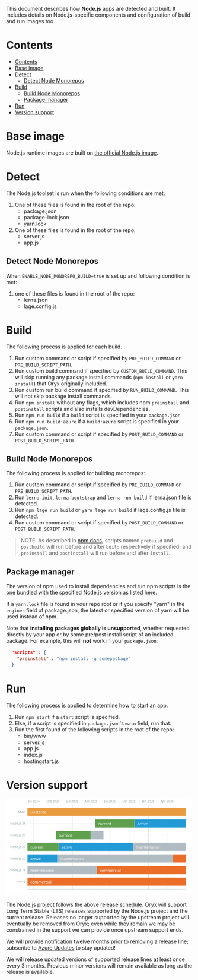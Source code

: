 This document describes how **Node.js** apps are detected and built. It
includes details on Node.js-specific components and configuration of build
and run images too.

# Contents

- [Contents](#contents)
- [Base image](#base-image)
- [Detect](#detect)
  - [Detect Node Monorepos](#detect-node-monorepos)
- [Build](#build)
  - [Build Node Monorepos](#build-node-monorepos)
  - [Package manager](#package-manager)
- [Run](#run)
- [Version support](#version-support)

# Base image

Node.js runtime images are built on [the official Node.js
image](https://github.com/nodejs/docker-node).

# Detect

The Node.js toolset is run when the following conditions are met:

1. One of these files is found in the root of the repo:
    * package.json
    * package-lock.json
    * yarn.lock
1. One of these files is found in the root of the repo:
    * server.js
    * app.js

## Detect Node Monorepos
When `ENABLE_NODE_MONOREPO_BUILD=true` is set up and following condition is met:

1. one of these files is found in the root of the repo:
    * lerna.json
    * lage.config.js

# Build

The following process is applied for each build.

1. Run custom command or script if specified by `PRE_BUILD_COMMAND` or `PRE_BUILD_SCRIPT_PATH`.
2. Run custom build command if specified by `CUSTOM_BUILD_COMMAND`. This will skip running any package install commands 
   (`npm install` or `yarn install`) that Oryx originally included.
3. Run custom run build command if specified by `RUN_BUILD_COMMAND`. This will not skip package install commands.
4. Run `npm install` without any flags, which includes npm `preinstall` and
   `postinstall` scripts and also installs devDependencies.
5. Run `npm run build` if a `build` script is specified in your `package.json`.
6. Run `npm run build:azure` if a `build:azure` script is specified in your `package.json`.
7. Run custom command or script if specified by `POST_BUILD_COMMAND` or `POST_BUILD_SCRIPT_PATH`.

## Build Node Monorepos

The following process is applied for building monorepos:

1. Run custom command or script if specified by `PRE_BUILD_COMMAND` or `PRE_BUILD_SCRIPT_PATH`.
2. Run `lerna init`, `lerna bootstrap` and `lerna run build` if lerna.json file is detected.
3. Run `npm lage run build` or `yarn lage run build` if lage.config.js file is detected.
4. Run custom command or script if specified by `POST_BUILD_COMMAND` or `POST_BUILD_SCRIPT_PATH`.

> NOTE: As described in [npm docs][], scripts named `prebuild` and `postbuild`
will run before and after `build` respectively if specified; and `preinstall` and
`postinstall` will run before and after `install`.

[npm docs]: https://docs.npmjs.com/misc/scripts

## Package manager

The version of npm used to install dependencies and run npm scripts is the
one bundled with the specified Node.js version as listed
[here](https://nodejs.org/en/download/releases/).

If a `yarn.lock` file is found in your repo root or if you specify "yarn" in
the `engines` field of package.json, the latest or specified version of yarn
will be used instead of npm.

Note that **installing packages globally is unsupported**, whether requested directly
by your app or by some pre/post install script of an included package. For example,
this will **not** work in your `package.json`:

```json
  "scripts" : {
    "preinstall" : "npm install -g somepackage"
  }
```

# Run

The following process is applied to determine how to start an app.

1. Run `npm start` if a `start` script is specified.
1. Else, if a script is specified in `package.json`'s `main` field, run that.
1. Run the first found of the following scripts in the root of the repo:
    * bin/www
    * server.js
    * app.js
    * index.js
    * hostingstart.js

# Version support

<img width=500 src="https://raw.githubusercontent.com/nodejs/Release/master/schedule.svg?sanitize=true" />

The Node.js project follows the above [release schedule][]. Oryx will support
Long Term Stable (LTS) releases supported by the Node.js project and the
current release. Releases no longer supported by the upstream project will
eventually be removed from Oryx; even while they remain we may be constrained
in the support we can provide once upstream support ends.

We will provide notification twelve months prior to removing a release line;
subscribe to [Azure Updates][] to stay updated!

We will release updated versions of supported release lines at least
once every 3 months. Previous minor versions will remain available
as long as the release is available.

[release schedule]: https://github.com/nodejs/Release#release-schedule
[Azure Updates]: https://azure.microsoft.com/updates/

